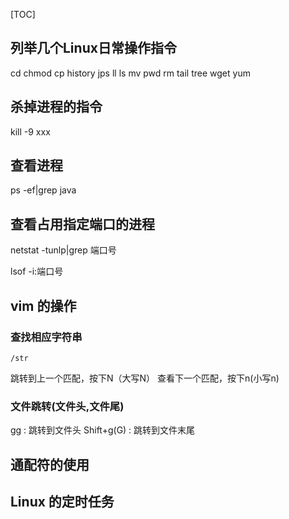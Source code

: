 [TOC]

## 列举几个Linux日常操作指令
cd
chmod
cp
history
jps
ll
ls
mv
pwd
rm
tail
tree
wget
yum

## 

## 杀掉进程的指令
kill -9 xxx

## 查看进程
ps -ef|grep java

## 查看占用指定端口的进程
netstat -tunlp|grep 端口号

lsof -i:端口号

## vim 的操作

### 查找相应字符串
```
/str
```
跳转到上一个匹配，按下N（大写N）
查看下一个匹配，按下n(小写n)

### 文件跳转(文件头,文件尾)
gg : 跳转到文件头
Shift+g(G) : 跳转到文件末尾

## 通配符的使用

## Linux 的定时任务
